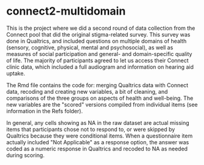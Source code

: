 # connect2-multidomain

This is the project where we did a second round of data collection from the Connect pool that did the original stigma-related survey. This survey was done in Qualtrics, and included questions on multiple domains of health (sensory, cognitive, physical, mental and psychosocial), as well as measures of social participation and general- and domain-specific quality of life. The majority of participants agreed to let us access their Connect clinic data, which included a full audiogram and information on hearing aid uptake.    

The Rmd file contains the code for: merging Qualtrics data with Connect data, recoding and creating new variables, a bit of cleaning, and comparisons of the three groups on aspects of health and well-being. The new variables are the "scored" versions compiled from individual items (see information in the Refs folder).

In general, any cells showing as NA in the raw dataset are actual missing items that participants chose not to respond to, or were skipped by Qualtrics because they were conditional items. When a questionnaire item actually included "Not Applicable" as a response option, the answer was coded as a numeric response in Qualtrics and recoded to NA as needed during scoring.
